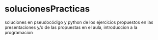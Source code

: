 # solucionesPracticas
soluciones en pseudocódigo y python de los ejercicios propuestos en las presentaciones y/o de las propuestas en el aula, introduccion a la programacion
